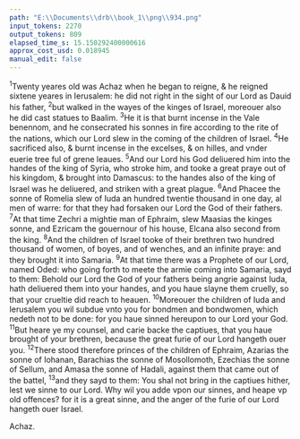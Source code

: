 ```yaml
---
path: "E:\\Documents\\drb\\book_1\\png\\934.png"
input_tokens: 2270
output_tokens: 809
elapsed_time_s: 15.150292400000616
approx_cost_usd: 0.018945
manual_edit: false
---
```

<sup>1</sup>Twenty yeares old was Achaz when he began to reigne, & he reigned sixtene yeares in Ierusalem: he did not right in the sight of our Lord as Dauid his father, <sup>2</sup>but walked in the wayes of the kinges of Israel, moreouer also he did cast statues to Baalim. <sup>3</sup>He it is that burnt incense in the Vale benennom, and he consecrated his sonnes in fire according to the rite of the nations, which our Lord slew in the coming of the children of Israel. <sup>4</sup>He sacrificed also, & burnt incense in the excelses, & on hilles, and vnder euerie tree ful of grene leaues. <sup>5</sup>And our Lord his God deliuered him into the handes of the king of Syria, who stroke him, and tooke a great praye out of his kingdom, & brought into Damascus: to the handes also of the king of Israel was he deliuered, and striken with a great plague. <sup>6</sup>And Phacee the sonne of Romelia slew of Iuda an hundred twentie thousand in one day, al men of warre: for that they had forsaken our Lord the God of their fathers. <sup>7</sup>At that time Zechri a mightie man of Ephraim, slew Maasias the kinges sonne, and Ezricam the gouernour of his house, Elcana also second from the king. <sup>8</sup>And the children of Israel tooke of their brethren two hundred thousand of women, of boyes, and of wenches, and an infinite praye: and they brought it into Samaria. <sup>9</sup>At that time there was a Prophete of our Lord, named Oded: who going forth to meete the armie coming into Samaria, sayd to them: Behold our Lord the God of your fathers being angrie against Iuda, hath deliuered them into your handes, and you haue slayne them cruelly, so that your crueltie did reach to heauen. <sup>10</sup>Moreouer the children of Iuda and Ierusalem you wil subdue vnto you for bondmen and bondwomen, which nedeth not to be done: for you haue sinned hereupon to our Lord your God. <sup>11</sup>But heare ye my counsel, and carie backe the captiues, that you haue brought of your brethren, because the great furie of our Lord hangeth ouer you. <sup>12</sup>There stood therefore princes of the children of Ephraim, Azarias the sonne of Iohanan, Barachias the sonne of Mosollomoth, Ezechias the sonne of Sellum, and Amasa the sonne of Hadali, against them that came out of the battel, <sup>13</sup>and they sayd to them: You shal not bring in the captiues hither, lest we sinne to our Lord. Why wil you adde vpon our sinnes, and heape vp old offences? for it is a great sinne, and the anger of the furie of our Lord hangeth ouer Israel.

[^1]: 4. Reg. 16.

<aside>Achaz.</aside>
